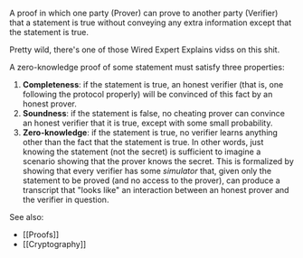 A proof in which one party (Prover) can prove to another party (Verifier) that a statement is true without conveying any extra information except that the statement is true.

Pretty wild, there's one of those Wired Expert Explains vidss on this shit.

A zero-knowledge proof of some statement must satisfy three properties:

1.  **Completeness**: if the statement is true, an honest verifier (that is, one following the protocol properly) will be convinced of this fact by an honest prover.
2.  **Soundness**: if the statement is false, no cheating prover can convince an honest verifier that it is true, except with some small probability.
3.  **Zero-knowledge**: if the statement is true, no verifier learns anything other than the fact that the statement is true. In other words, just knowing the statement (not the secret) is sufficient to imagine a scenario showing that the prover knows the secret. This is formalized by showing that every verifier has some _simulator_ that, given only the statement to be proved (and no access to the prover), can produce a transcript that "looks like" an interaction between an honest prover and the verifier in question.


See also:
- [[Proofs]]
- [[Cryptography]]